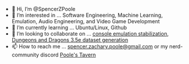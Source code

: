 - 👋 Hi, I’m @SpencerZPoole
- 👀 I’m interested in ... Software Engineering, Machine Learning, Emulation, Audio Engineering, and Video Game Development
- 🌱 I’m currently learning ... Ubuntu/Linux, Github
- 💞️ I’m looking to collaborate on ... [console emulation stabilization](https://github.com/users/SpencerZPoole/projects/2), [Dungeons and Dragons 3.5e dataset generation](https://github.com/users/SpencerZPoole/projects/1)
- 📫 How to reach me ... spencer.zachary.poole@gmail.com or my nerd-community discord [Poole's Tavern](https://discord.gg/W5zSjDSb)

<!---
SpencerZPoole/SpencerZPoole is a ✨ special ✨ repository because its `README.md` (this file) appears on your GitHub profile.
You can click the Preview link to take a look at your changes.
--->
